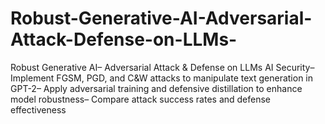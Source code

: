 # Robust-Generative-AI-Adversarial-Attack-Defense-on-LLMs-
Robust Generative AI– Adversarial Attack &amp; Defense on LLMs  AI Security– Implement FGSM, PGD, and C&amp;W attacks to manipulate text generation in GPT-2– Apply adversarial training and defensive distillation to enhance model robustness– Compare attack success rates and defense effectiveness
